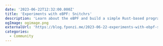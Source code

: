 ```yaml
---
date: '2023-06-22T12:32:00.000Z'
title: 'Experiments with eBPF: Snitchrs'
description: 'Learn about the eBPF and build a simple Rust-based program that utilizes eBPF to monitor new connections and track the inbound and outbound traffic for each connection'
ogImage: ogimage.png
externalUrl: 'https://blog.fponzi.me/2023-06-22-experiments-with-ebpf-snitchrs.html'
categories:
  - Community
---
```

